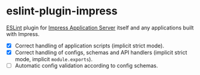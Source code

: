 # eslint-plugin-impress

[ESLint](http://eslint.org) plugin for
[Impress Application Server](https://github.com/metarhia/Impress)
itself and any applications built with Impress.

- [x] Correct handling of application scripts (implicit strict mode).
- [x] Correct handling of configs, schemas and API handlers (implicit strict
      mode, implicit `module.exports`).
- [ ] Automatic config validation according to config schemas.
